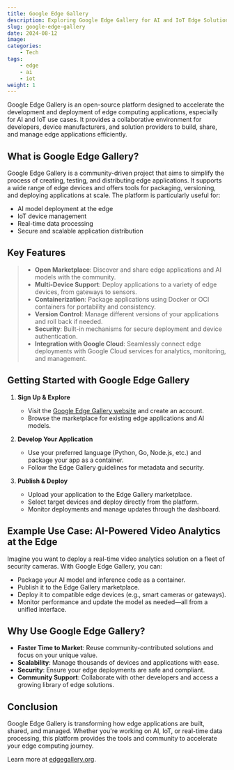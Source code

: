 ```yaml
---
title: Google Edge Gallery
description: Exploring Google Edge Gallery for AI and IoT Edge Solutions
slug: google-edge-gallery
date: 2024-08-12
image:
categories:
    - Tech
tags:
    - edge
    - ai
    - iot
weight: 1
---
```



Google Edge Gallery is an open-source platform designed to accelerate the development and deployment of edge computing applications, especially for AI and IoT use cases. It provides a collaborative environment for developers, device manufacturers, and solution providers to build, share, and manage edge applications efficiently.

## What is Google Edge Gallery?

Google Edge Gallery is a community-driven project that aims to simplify the process of creating, testing, and distributing edge applications. It supports a wide range of edge devices and offers tools for packaging, versioning, and deploying applications at scale. The platform is particularly useful for:

- AI model deployment at the edge
- IoT device management
- Real-time data processing
- Secure and scalable application distribution

## Key Features

> - **Open Marketplace**: Discover and share edge applications and AI models with the community.
> - **Multi-Device Support**: Deploy applications to a variety of edge devices, from gateways to sensors.
> - **Containerization**: Package applications using Docker or OCI containers for portability and consistency.
> - **Version Control**: Manage different versions of your applications and roll back if needed.
> - **Security**: Built-in mechanisms for secure deployment and device authentication.
> - **Integration with Google Cloud**: Seamlessly connect edge deployments with Google Cloud services for analytics, monitoring, and management.

## Getting Started with Google Edge Gallery

1. **Sign Up & Explore**
   - Visit the [Google Edge Gallery website](https://edgegallery.org/) and create an account.
   - Browse the marketplace for existing edge applications and AI models.

2. **Develop Your Application**
   - Use your preferred language (Python, Go, Node.js, etc.) and package your app as a container.
   - Follow the Edge Gallery guidelines for metadata and security.

3. **Publish & Deploy**
   - Upload your application to the Edge Gallery marketplace.
   - Select target devices and deploy directly from the platform.
   - Monitor deployments and manage updates through the dashboard.

## Example Use Case: AI-Powered Video Analytics at the Edge

Imagine you want to deploy a real-time video analytics solution on a fleet of security cameras. With Google Edge Gallery, you can:

- Package your AI model and inference code as a container.
- Publish it to the Edge Gallery marketplace.
- Deploy it to compatible edge devices (e.g., smart cameras or gateways).
- Monitor performance and update the model as needed—all from a unified interface.

## Why Use Google Edge Gallery?

- **Faster Time to Market**: Reuse community-contributed solutions and focus on your unique value.
- **Scalability**: Manage thousands of devices and applications with ease.
- **Security**: Ensure your edge deployments are safe and compliant.
- **Community Support**: Collaborate with other developers and access a growing library of edge solutions.

## Conclusion

Google Edge Gallery is transforming how edge applications are built, shared, and managed. Whether you're working on AI, IoT, or real-time data processing, this platform provides the tools and community to accelerate your edge computing journey.

Learn more at [edgegallery.org](https://edgegallery.org/). 